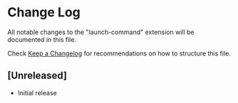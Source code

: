 # Change Log

All notable changes to the "launch-command" extension will be documented in this file.

Check [Keep a Changelog](http://keepachangelog.com/) for recommendations on how to structure this file.

## [Unreleased]

- Initial release